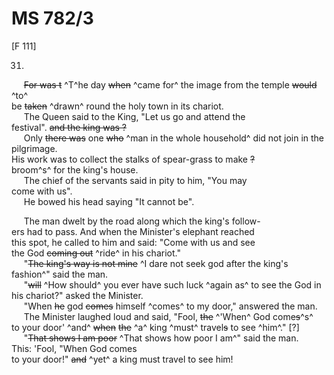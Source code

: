 # MS 782/3

[F 111]

31.

&nbsp;&nbsp;&nbsp;&nbsp;&nbsp;~~For was t~~ ^T^he day ~~when~~ ^came for^ the image from the temple ~~would~~ ^to^ \
be ~~taken~~ ^drawn^ round the holy town in its chariot. \
&nbsp;&nbsp;&nbsp;&nbsp;&nbsp;The Queen said to the King, "Let us go and attend the \
festival". ~~and the king was ?~~ \
&nbsp;&nbsp;&nbsp;&nbsp;&nbsp;Only ~~there was~~ one ~~who~~ ^man in the whole household^ did not join in the pilgrimage. \
His work was to collect the stalks of spear-grass to make ~~?~~ \
broom^s^ for the king's house. \
&nbsp;&nbsp;&nbsp;&nbsp;&nbsp;The chief of the servants said in pity to him, "You may \
come with us". \
&nbsp;&nbsp;&nbsp;&nbsp;&nbsp;He bowed his head saying "It cannot be". 

&nbsp;&nbsp;&nbsp;&nbsp;&nbsp;The man dwelt by the road along which the king's follow- \
ers had to pass. And when the Minister's elephant reached \
this spot, he called to him and said: "Come with us and see \
the God ~~coming out~~ ^ride^ in his chariot." \
&nbsp;&nbsp;&nbsp;&nbsp;&nbsp;"~~The king's way is not mine~~ ^I dare not seek god after the king's fashion^" said the man. \
&nbsp;&nbsp;&nbsp;&nbsp;&nbsp;"~~will~~ ^How should^ you ever have such luck ^again as^ to see the God in \
his chariot?" asked the Minister. \
&nbsp;&nbsp;&nbsp;&nbsp;&nbsp;"When ~~he~~ god ~~comes~~ himself ^comes^ to my door," answered the man. \
&nbsp;&nbsp;&nbsp;&nbsp;&nbsp;The Minister laughed loud and said, "Fool, ~~the~~ ^'When^ God come~~s~~^s^ \
to your door' ^and^ ~~when~~ ~~the~~ ^a^ king ^must^ travel~~s~~ to see ^him^." [?] \
&nbsp;&nbsp;&nbsp;&nbsp;&nbsp;"~~That shows I am poor~~ ^That shows how poor I am^"  said the man. \
This: 'Fool, "When God comes \
to your door!" ~~and~~ ^yet^ a king must travel to see him!
